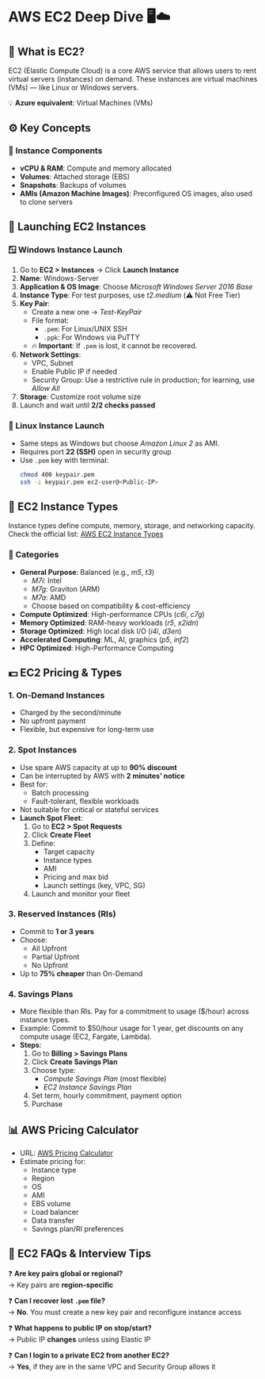 # AWS EC2 Deep Dive 🖥️☁️

## 📌 What is EC2?

EC2 (Elastic Compute Cloud) is a core AWS service that allows users to rent virtual servers (instances) on demand. These instances are virtual machines (VMs) — like Linux or Windows servers.

💡 **Azure equivalent**: Virtual Machines (VMs)

## ⚙️ Key Concepts

### 🧱 Instance Components
- **vCPU & RAM**: Compute and memory allocated
- **Volumes**: Attached storage (EBS)
- **Snapshots**: Backups of volumes
- **AMIs (Amazon Machine Images)**: Preconfigured OS images, also used to clone servers

## 🚀 Launching EC2 Instances

### 🪟 Windows Instance Launch
1. Go to **EC2 > Instances** → Click **Launch Instance**
2. **Name**: Windows-Server
3. **Application & OS Image**: Choose *Microsoft Windows Server 2016 Base*
4. **Instance Type**: For test purposes, use *t2.medium* (⚠️ Not Free Tier)
5. **Key Pair**:
   - Create a new one → *Test-KeyPair*
   - File format:
     - `.pem`: For Linux/UNIX SSH
     - `.ppk`: For Windows via PuTTY
   - 🔥 **Important**: If `.pem` is lost, it cannot be recovered.
6. **Network Settings**:
   - VPC, Subnet
   - Enable Public IP if needed
   - Security Group: Use a restrictive rule in production; for learning, use *Allow All*
7. **Storage**: Customize root volume size
8. Launch and wait until **2/2 checks passed**

### 🐧 Linux Instance Launch
- Same steps as Windows but choose *Amazon Linux 2* as AMI.
- Requires port **22 (SSH)** open in security group
- Use `.pem` key with terminal:
  ```bash
  chmod 400 keypair.pem
  ssh -i keypair.pem ec2-user@<Public-IP>
  ```

## 🧠 EC2 Instance Types

Instance types define compute, memory, storage, and networking capacity.  
Check the official list: [AWS EC2 Instance Types](https://aws.amazon.com/ec2/instance-types)

### 🔸 Categories
- **General Purpose**: Balanced (e.g., *m5*, *t3*)
  - *M7i*: Intel
  - *M7g*: Graviton (ARM)
  - *M7a*: AMD
  - Choose based on compatibility & cost-efficiency
- **Compute Optimized**: High-performance CPUs (*c6i*, *c7g*)
- **Memory Optimized**: RAM-heavy workloads (*r5*, *x2idn*)
- **Storage Optimized**: High local disk I/O (*i4i*, *d3en*)
- **Accelerated Computing**: ML, AI, graphics (*p5*, *inf2*)
- **HPC Optimized**: High-Performance Computing

## 💵 EC2 Pricing & Types

### 1. On-Demand Instances
- Charged by the second/minute
- No upfront payment
- Flexible, but expensive for long-term use

### 2. Spot Instances
- Use spare AWS capacity at up to **90% discount**
- Can be interrupted by AWS with **2 minutes’ notice**
- Best for:
  - Batch processing
  - Fault-tolerant, flexible workloads
- Not suitable for critical or stateful services
- **Launch Spot Fleet**:
  1. Go to **EC2 > Spot Requests**
  2. Click **Create Fleet**
  3. Define:
     - Target capacity
     - Instance types
     - AMI
     - Pricing and max bid
     - Launch settings (key, VPC, SG)
  4. Launch and monitor your fleet

### 3. Reserved Instances (RIs)
- Commit to **1 or 3 years**
- Choose:
  - All Upfront
  - Partial Upfront
  - No Upfront
- Up to **75% cheaper** than On-Demand

### 4. Savings Plans
- More flexible than RIs. Pay for a commitment to usage ($/hour) across instance types.
- Example: Commit to $50/hour usage for 1 year, get discounts on any compute usage (EC2, Fargate, Lambda).
- **Steps**:
  1. Go to **Billing > Savings Plans**
  2. Click **Create Savings Plan**
  3. Choose type:
     - *Compute Savings Plan* (most flexible)
     - *EC2 Instance Savings Plan*
  4. Set term, hourly commitment, payment option
  5. Purchase

## 📊 AWS Pricing Calculator
- URL: [AWS Pricing Calculator](https://calculator.aws.amazon.com)
- Estimate pricing for:
  - Instance type
  - Region
  - OS
  - AMI
  - EBS volume
  - Load balancer
  - Data transfer
  - Savings plan/RI preferences

## 📌 EC2 FAQs & Interview Tips

❓ **Are key pairs global or regional?**  
→ Key pairs are **region-specific**

❓ **Can I recover lost `.pem` file?**  
→ **No**. You must create a new key pair and reconfigure instance access

❓ **What happens to public IP on stop/start?**  
→ Public IP **changes** unless using Elastic IP

❓ **Can I login to a private EC2 from another EC2?**  
→ **Yes**, if they are in the same VPC and Security Group allows it